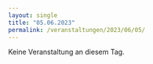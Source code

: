 ```yaml
---
layout: single
title: "05.06.2023"
permalink: /veranstaltungen/2023/06/05/
---
```


Keine Veranstaltung an diesem Tag.
